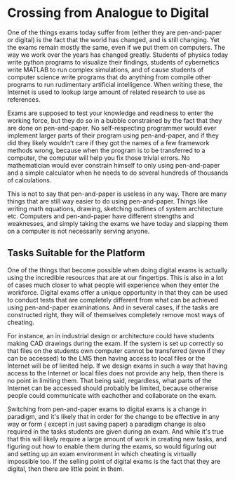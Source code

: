 # Crossing from Analogue to Digital
One of the things exams today suffer from (either they are pen-and-paper or
digital) is the fact that the world has changed, and is still changing. Yet the
exams remain mostly the same, even if we put them on computers. The way we work
over the years has changed greatly. Students of physics today write python
programs to visualize their findings, students of cybernetics write MATLAB to
run complex simulations, and of cause students of computer science write
programs that do anything from compile other programs to run rudimentary
artificial intelligence. When writing these, the Internet is used to lookup
large amount of related research to use as references.

Exams are supposed to test your knowledge and readiness to enter the working
force, but they do so in a bubble constrained by the fact that they are done
on pen-and-paper. No self-respecting programmer would ever implement larger
parts of their program using pen-and-paper, and if they did they likely wouldn't
care if they got the names of a few framework methods wrong, because when the
program is to be transferred to a computer, the computer will help you fix those
trivial errors. No mathematician would ever constrain himself to only using
pen-and-paper and a simple calculator when he needs to do several hundreds of
thousands of calculations.

This is not to say that pen-and-paper is useless in any way. There are many
things that are still way easier to do using pen-and-paper. Things like writing
math equations, drawing, sketching outlines of system architecture etc.
Computers and pen-and-paper have different strengths and weaknesses, and simply
taking the exams we have today and slapping them on a computer is not
necessarily serving anyone.

## Tasks Suitable for the Platform
One of the things that become possible when doing digital exams is actually
using the incredible resources that are at our fingertips. This is also in a lot
of cases much closer to what people will experience when they enter the
workforce. Digital exams offer a unique opportunity in that they can be used to
conduct tests that are completely different from what can be achieved using
pen-and-paper examinations. And in several cases, if the tasks are constructed
right, they will of themselves completely remove most ways of cheating.

For instance, an in industrial design or architecture could have students making
CAD drawings during the exam. If the system is set up correctly so that files
on the students own computer cannot be transferred (even if they can be
accessed) to the LMS then having access to local files or the Internet will be
of limited help. If we design exams in such a way that having access to the
Internet or local files does not provide any help, then there is no point in
limiting them. That being said, regardless, what parts of the Internet can be
accessed should probably be limited, because otherwise people could communicate
with eachother and collaborate on the exam.

Switching from pen-and-paper exams to digital exams is a change in paradigm, and
it's likely that in order for the change to be effective in any way or form (
except in just saving paper) a paradigm change is also required in the tasks
students are given during an exam. And while it's true that this will likely
require a large amount of work in creating new tasks, and figuring out how to
enable them during the exams, so would figuring out and setting up an exam
environment in which cheating is virtually impossible too. If the selling point
of digital exams is the fact that they are digital, then there are little point
in them.
